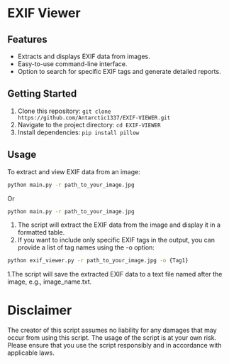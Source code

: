 # EXIF Viewer

## Features

- Extracts and displays EXIF data from images.
- Easy-to-use command-line interface.
- Option to search for specific EXIF tags and generate detailed reports.

## Getting Started

1. Clone this repository: `git clone https://github.com/Antarctic1337/EXIF-VIEWER.git`
2. Navigate to the project directory: `cd EXIF-VIEWER`
3. Install dependencies: `pip install pillow`

## Usage

To extract and view EXIF data from an image:


```bash
python main.py -r path_to_your_image.jpg
```
Or

```bash
python main.py -r path_to_your_image.jpg
```

1. The script will extract the EXIF data from the image and display it in a formatted table.
2. If you want to include only specific EXIF tags in the output, you can provide a list of tag names using the -o option:

```bash
python exif_viewer.py -r path_to_your_image.jpg -o {Tag1}
```

1.The script will save the extracted EXIF data to a text file named after the image, e.g., image_name.txt.


# Disclaimer

The creator of this script assumes no liability for any damages that may occur from using this script. The usage of the script is at your own risk. Please ensure that you use the script responsibly and in accordance with applicable laws.

